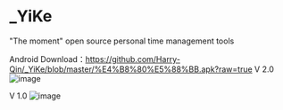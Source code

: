 # _YiKe
"The moment" open source personal time management tools

Android Download：https://github.com/Harry-Qin/_YiKe/blob/master/%E4%B8%80%E5%88%BB.apk?raw=true
V 2.0 
![image](https://github.com/Harry-Qin/_YiKe/blob/master/show2.png)

 V 1.0 
 ![image](https://github.com/Harry-Qin/_YiKe/blob/master/show1.png)
